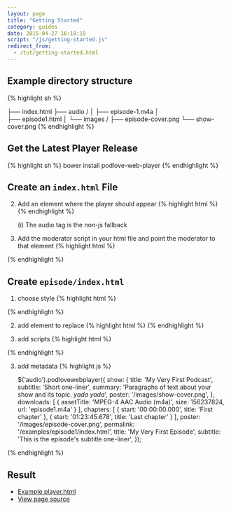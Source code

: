 ```yaml
---
layout: page
title: "Getting Started"
category: guides
date: 2015-04-27 16:18:19
script: "/js/getting-started.js"
redirect_from:
  - /tut/getting-started.html
---
```


## Example directory structure

{% highlight sh %}

├── index.html
├── audio /
│   ├── episode-1.m4a
│  
├── episode1.html
│
└── images /
    ├── episode-cover.png
    └── show-cover.png
{% endhighlight %}

## Get the Latest Player Release

{% highlight sh %}
    bower install podlove-web-player
{% endhighlight %}

## Create an `index.html` File

2.  Add an element where the player should appear {% highlight html %}
    <audio data-podlove-web-player-source="episode1.html">
        <source src="episode1.m4a" type="audio/m4a">
    </audio>
{% endhighlight %}

    (i) The audio tag is the non-js fallback

3.  Add the moderator script in your html file and point the moderator to that element {% highlight html %}
    <script src="/bower_components/podlove-web-player/dist/js/moderator.min.js"></script>
    <script>$('audio').podlovewebplayer();</script>
{% endhighlight %}

## Create `episode/index.html`

1. choose style {% highlight html %}
    <link href="/bower_components/podlove-web-player/dist/css/pwp-dark-green.css" rel="stylesheet" media="screen" type="text/css" />
{% endhighlight %}

2. add element to replace {% highlight html %}
    <audio>
        <source src="episode1.m4a" type="audio/m4a">
    </audio>
{% endhighlight %}

3. add scripts {% highlight html %}
<script src="/bower_components/podlove-web-player/dist/js/vendor/html5shiv.js"></script>
<script src="/bower_components/podlove-web-player/dist/js/vendor/jquery.min.js"></script>
<script src="/bower_components/podlove-web-player/dist/js/vendor/progress-polyfill.min.js"></script>
<script src="/bower_components/podlove-web-player/dist/js/podlove-web-player.js"></script>
{% endhighlight %}

3. add metadata {% highlight js %}

    $('audio').podlovewebplayer({
      show: {
        title: 'My Very First Podcast',
        subtitle: 'Short one-liner',
        summary: 'Paragraphs of text about your show and its topic. *yada yada*', poster: '/images/show-cover.png',
      },
      downloads: [
        {
          assetTitle: 'MPEG-4 AAC Audio (m4a)',
          size: 156237824,
          url: 'episode1.m4a'
        }
      ],
      chapters: [
        {
          start: '00:00:00.000',
          title: 'First chapter'
        },
        {
          start: '01:23:45.678',
          title: 'Last chapter'
        }
      ],
      poster: '/images/episode-cover.png',
      permalink: '/examples/episode1/index.html',
      title: 'My Very First Episode',
      subtitle: 'This is the episode\'s subtitle one-liner',
    });

{% endhighlight %}

## Result

* [Example player.html](/player.html)
* [View page source](view-source:/player.html)

<audio data-podlove-web-player-source="/player.html">
    <source src="{{site.dist}}/examples/which-format/podlove-test-track.mp4" type="audio/mp4"/>
    <source src="{{site.dist}}/examples/which-format/podlove-test-track.mp3" type="audio/mpeg"/>
    <source src="{{site.dist}}/examples/which-format/podlove-test-track.ogg" type="audio/ogg; codecs=vorbis"/>
    <source src="{{site.dist}}/examples/which-format/podlove-test-track.opus" type="audio/ogg; codecs=opus"/>
</audio>
